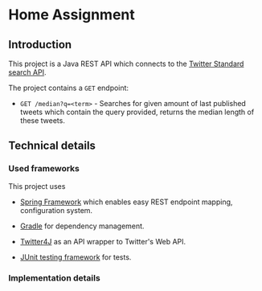 # Home Assignment

## Introduction
This project is a Java REST API which connects to the [Twitter Standard search API](https://developer.twitter.com/en/docs/tweets/search/api-reference/get-search-tweets).

The project contains a `GET` endpoint:
 - `GET /median?q=<term>` - Searches for given amount of last published tweets which contain the query provided, returns the median length of these tweets.
 
## Technical details

### Used frameworks

This project uses 
 - [Spring Framework](https://spring.io) which enables easy REST endpoint mapping, configuration system.
 
 - [Gradle](https://gradle.org/) for dependency management.
 
 - [Twitter4J](https://github.com/Twitter4J/Twitter4J) as an API wrapper to Twitter's Web API.
 
 - [JUnit testing framework](https://junit.org) for tests.

### Implementation details

